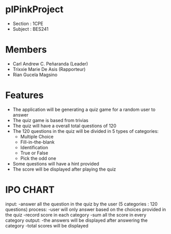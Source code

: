 # plPinkProject
  - Section : 1CPE
  - Subject : BES241
# Members
  - Carl Andrew C. Peñaranda (Leader)
  - Trixxie Marie De Asis (Rapporteur)
  - Rian Gucela Magsino

# Features
  - The application will be generating a quiz game for a random user to answer
  - The quiz game is based from trivias
  - The quiz will have a overall total questions of 120
  - The 120 questions in the quiz will be divided in 5 types of categories:
      - Multiple Choice
      - Fill-in-the-blank
      - Identification
      - True or False
      - Pick the odd one
  - Some questions will have a hint provided
  - The score will be displayed after playing the quiz
  
  # IPO CHART
  input:
    -answer all the question in the quiz by the user (5 categories : 120 questions)
  process:
    -user will only answer based on the choices provided in the quiz
    -record score in each category
    -sum all the score in every category
  output:
    -the answers will be displayed after answering the category
    -total scores will be displayed
   
